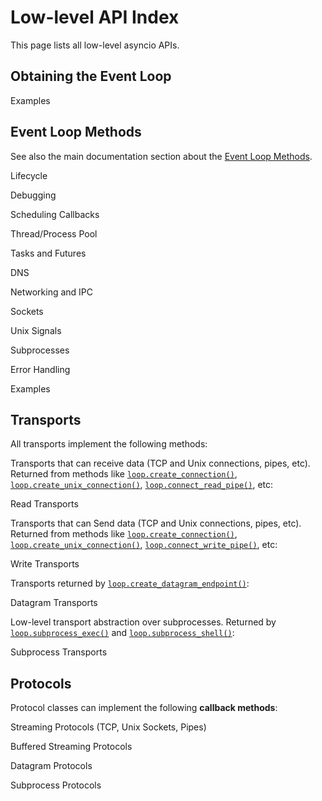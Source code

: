 Low-level API Index
===================

This page lists all low-level asyncio APIs.

Obtaining the Event Loop
------------------------

Examples

Event Loop Methods
------------------

See also the main documentation section about the
[Event Loop Methods](asyncio-eventloop.html#asyncio-event-loop-methods).

Lifecycle

Debugging

Scheduling Callbacks

Thread/Process Pool

Tasks and Futures

DNS

Networking and IPC

Sockets

Unix Signals

Subprocesses

Error Handling

Examples

Transports
----------

All transports implement the following methods:

Transports that can receive data (TCP and Unix connections,
pipes, etc). Returned from methods like
[`loop.create_connection()`](asyncio-eventloop.html#asyncio.loop.create_connection "asyncio.loop.create_connection"), [`loop.create_unix_connection()`](asyncio-eventloop.html#asyncio.loop.create_unix_connection "asyncio.loop.create_unix_connection"),
[`loop.connect_read_pipe()`](asyncio-eventloop.html#asyncio.loop.connect_read_pipe "asyncio.loop.connect_read_pipe"), etc:

Read Transports

Transports that can Send data (TCP and Unix connections,
pipes, etc). Returned from methods like
[`loop.create_connection()`](asyncio-eventloop.html#asyncio.loop.create_connection "asyncio.loop.create_connection"), [`loop.create_unix_connection()`](asyncio-eventloop.html#asyncio.loop.create_unix_connection "asyncio.loop.create_unix_connection"),
[`loop.connect_write_pipe()`](asyncio-eventloop.html#asyncio.loop.connect_write_pipe "asyncio.loop.connect_write_pipe"), etc:

Write Transports

Transports returned by [`loop.create_datagram_endpoint()`](asyncio-eventloop.html#asyncio.loop.create_datagram_endpoint "asyncio.loop.create_datagram_endpoint"):

Datagram Transports

Low-level transport abstraction over subprocesses.
Returned by [`loop.subprocess_exec()`](asyncio-eventloop.html#asyncio.loop.subprocess_exec "asyncio.loop.subprocess_exec") and
[`loop.subprocess_shell()`](asyncio-eventloop.html#asyncio.loop.subprocess_shell "asyncio.loop.subprocess_shell"):

Subprocess Transports

Protocols
---------

Protocol classes can implement the following **callback methods**:

Streaming Protocols (TCP, Unix Sockets, Pipes)

Buffered Streaming Protocols

Datagram Protocols

Subprocess Protocols